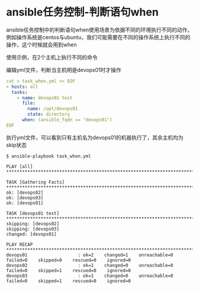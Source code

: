 # ansible任务控制-判断语句when

ansible任务控制中的判断语句when使用场景为依据不同的环境执行不同的动作，例如操作系统是centos与ubuntu，我们可能需要在不同的操作系统上执行不同的操作，这个时候就会用到when



使用示例，在2个主机上执行不同的命令

编辑yml文件，判断当主机明是devops01时才操作

```yaml
cat > task_when.yml << EOF
- hosts: all
  tasks:
    - name: devops01 test
      file:
        name: /opt/devops01
        state: directory
      when: (ansible_fqdn == "devops01")
EOF
```



执行yml文件，可以看到只有主机名为devops01的机器执行了，其余主机均为skip状态

```shell
$ ansible-playbook task_when.yml 

PLAY [all] *********************************************************************************************************************************************

TASK [Gathering Facts] *********************************************************************************************************************************
ok: [devops02]
ok: [devops03]
ok: [devops01]

TASK [devops01 test] ***********************************************************************************************************************************
skipping: [devops02]
skipping: [devops03]
changed: [devops01]

PLAY RECAP *********************************************************************************************************************************************
devops01                   : ok=2    changed=1    unreachable=0    failed=0    skipped=0    rescued=0    ignored=0   
devops02                   : ok=1    changed=0    unreachable=0    failed=0    skipped=1    rescued=0    ignored=0   
devops03                   : ok=1    changed=0    unreachable=0    failed=0    skipped=1    rescued=0    ignored=0   
```

